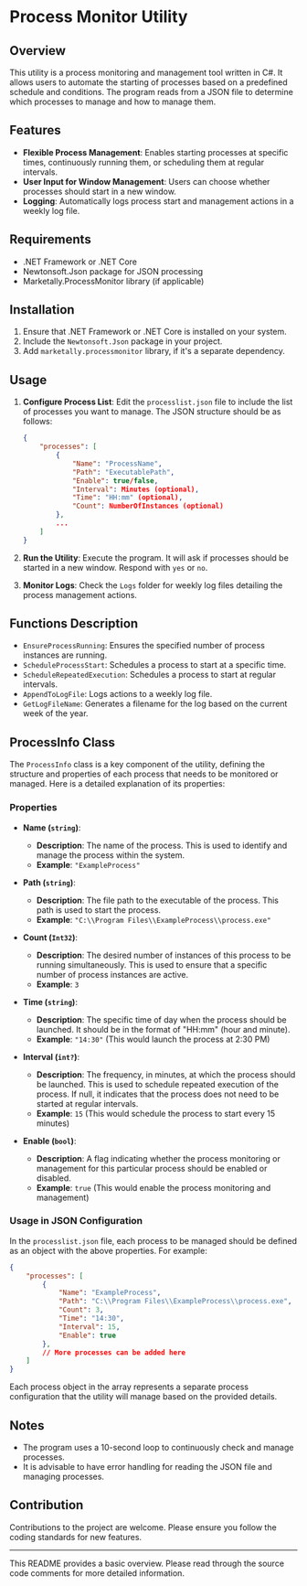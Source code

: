 # Process Monitor Utility

## Overview

This utility is a process monitoring and management tool written in C#. It allows users to automate the starting of processes based on a predefined schedule and conditions. The program reads from a JSON file to determine which processes to manage and how to manage them.

## Features

- **Flexible Process Management**: Enables starting processes at specific times, continuously running them, or scheduling them at regular intervals.
- **User Input for Window Management**: Users can choose whether processes should start in a new window.
- **Logging**: Automatically logs process start and management actions in a weekly log file.

## Requirements

- .NET Framework or .NET Core
- Newtonsoft.Json package for JSON processing
- Marketally.ProcessMonitor library (if applicable)

## Installation

1. Ensure that .NET Framework or .NET Core is installed on your system.
2. Include the `Newtonsoft.Json` package in your project.
3. Add `marketally.processmonitor` library, if it's a separate dependency.

## Usage

1. **Configure Process List**: Edit the `processlist.json` file to include the list of processes you want to manage. The JSON structure should be as follows:
   
   ```json
   {
       "processes": [
           {
               "Name": "ProcessName",
               "Path": "ExecutablePath",
               "Enable": true/false,
               "Interval": Minutes (optional),
               "Time": "HH:mm" (optional),
               "Count": NumberOfInstances (optional)
           },
           ...
       ]
   }
   ```

2. **Run the Utility**: Execute the program. It will ask if processes should be started in a new window. Respond with `yes` or `no`.
3. **Monitor Logs**: Check the `Logs` folder for weekly log files detailing the process management actions.

## Functions Description

- `EnsureProcessRunning`: Ensures the specified number of process instances are running.
- `ScheduleProcessStart`: Schedules a process to start at a specific time.
- `ScheduleRepeatedExecution`: Schedules a process to start at regular intervals.
- `AppendToLogFile`: Logs actions to a weekly log file.
- `GetLogFileName`: Generates a filename for the log based on the current week of the year.

## ProcessInfo Class

The `ProcessInfo` class is a key component of the utility, defining the structure and properties of each process that needs to be monitored or managed. Here is a detailed explanation of its properties:

### Properties

- **Name (`string`)**: 
  - **Description**: The name of the process. This is used to identify and manage the process within the system.
  - **Example**: `"ExampleProcess"`

- **Path (`string`)**: 
  - **Description**: The file path to the executable of the process. This path is used to start the process.
  - **Example**: `"C:\\Program Files\\ExampleProcess\\process.exe"`

- **Count (`Int32`)**: 
  - **Description**: The desired number of instances of this process to be running simultaneously. This is used to ensure that a specific number of process instances are active.
  - **Example**: `3`

- **Time (`string`)**: 
  - **Description**: The specific time of day when the process should be launched. It should be in the format of "HH:mm" (hour and minute).
  - **Example**: `"14:30"` (This would launch the process at 2:30 PM)

- **Interval (`int?`)**: 
  - **Description**: The frequency, in minutes, at which the process should be launched. This is used to schedule repeated execution of the process. If null, it indicates that the process does not need to be started at regular intervals.
  - **Example**: `15` (This would schedule the process to start every 15 minutes)

- **Enable (`bool`)**: 
  - **Description**: A flag indicating whether the process monitoring or management for this particular process should be enabled or disabled.
  - **Example**: `true` (This would enable the process monitoring and management)

### Usage in JSON Configuration

In the `processlist.json` file, each process to be managed should be defined as an object with the above properties. For example:

```json
{
    "processes": [
        {
            "Name": "ExampleProcess",
            "Path": "C:\\Program Files\\ExampleProcess\\process.exe",
            "Count": 3,
            "Time": "14:30",
            "Interval": 15,
            "Enable": true
        },
        // More processes can be added here
    ]
}
```

Each process object in the array represents a separate process configuration that the utility will manage based on the provided details.

## Notes

- The program uses a 10-second loop to continuously check and manage processes.
- It is advisable to have error handling for reading the JSON file and managing processes.

## Contribution

Contributions to the project are welcome. Please ensure you follow the coding standards for new features.

---

This README provides a basic overview. Please read through the source code comments for more detailed information.